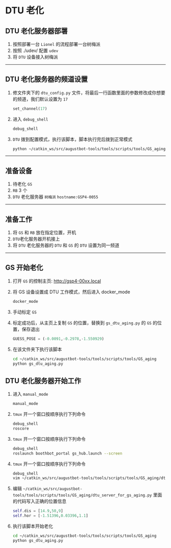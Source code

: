 # DTU 老化

## DTU 老化服务器部署

1. 按照部署一台 `Lionel` 的流程部署一台树梅派
2. 按照 ./udev/ 配置 `udev`
3. 将 `DTU` 设备接入树梅派

---

## DTU 老化服务器的频道设置

1. 修文件夹下的 `dtu_config.py` 文件，将最后一行函数里面的参数修改成你想要的频道，我们默认设置为 `17`

    ```python
    set_channel(17)
    ```

2. 进入 `debug_shell`

    ```bash
    debug_shell
    ```

3. `DTU` 拨到配置模式，执行该脚本，脚本执行完后拨到正常模式

    ```bash
    python ~/catkin_ws/src/augustbot-tools/tools/scripts/tools/GS_aging/script/dtu_config.py
    ```

---

## 准备设备

1. 待老化 `GS`
2. `RB` 3 个
3. `DTU` 老化服务器 `树梅派` `hostname:GSP4-0055`

---

## 准备工作

1. 将 `GS` 和 `RB` 放在指定位置，开机
2. `DTU`老化服务器开机接上
3. 将 `DTU` 老化服务器的 `DTU` 和 `GS` 的 `DTU` 设置为同一频道

---

## GS 开始老化

1. 打开 `GS` 的控制主页: http://gsp4-00xx.local
2. 将 GS 设备设置成 DTU 工作模式，然后进入 docker_mode

    ```bash
    docker_mode
    ```

3. 手动标定 `GS`
4. 标定成功后，从主页上复制 `GS` 的位置，替换到 `gs_dtu_aging.py` 的 `GS` 的位置，保存退出

    ```python
    GUESS_POSE = (-0.0091,-0.2978,-1.550929)
    ```

5. 在该文件夹下执行该脚本

    ```bash
    cd ~/catkin_ws/src/augustbot-tools/tools/scripts/tools/GS_aging
    python gs_dtu_aging.py
    ```

## DTU 老化服务器开始工作

1. 进入 `manual_mode`

    ```bash
    manual_mode
    ```

2. `tmux` 开一个窗口按顺序执行下列命令

    ```bash
    debug_shell
    roscore
    ```

3. `tmux` 开一个窗口按顺序执行下列命令

    ```bash
    debug_shell
    roslaunch boothbot_portal gs_hub.launch --screen
    ```

4. `tmux` 开一个窗口按顺序执行下列命令

    ```bash
    debug_shell
    vim ~/catkin_ws/src/augustbot-tools/tools/scripts/tools/GS_aging/dtu_server_for_gs_aging.py
    ```

5. 编辑 `~/catkin_ws/src/augustbot-tools/tools/scripts/tools/GS_aging/dtu_server_for_gs_aging.py` 里面的代码写入正确的位置信息

    ```python
    self.dis = [14.9,50,9]
    self.hor = [-1.51396,0.03396,1.1]
    ```

6. 执行该脚本开始老化

    ```bash
    cd ~/catkin_ws/src/augustbot-tools/tools/scripts/tools/GS_aging
    python gs_dtu_aging.py
    ```
